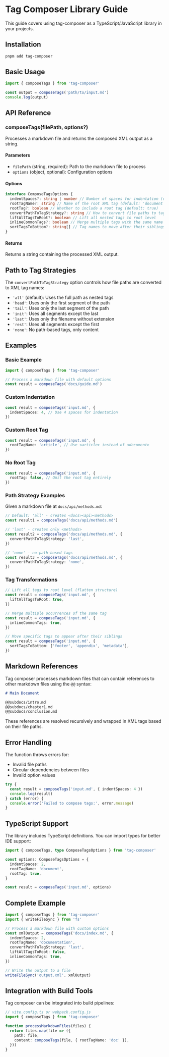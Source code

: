 # Tag Composer Library Guide

This guide covers using tag-composer as a TypeScript/JavaScript library in your projects.

## Installation

```bash
pnpm add tag-composer
```

## Basic Usage

```typescript
import { composeTags } from 'tag-composer'

const output = composeTags('path/to/input.md')
console.log(output)
```

## API Reference

### composeTags(filePath, options?)

Processes a markdown file and returns the composed XML output as a string.

#### Parameters

- `filePath` (string, required): Path to the markdown file to process
- `options` (object, optional): Configuration options

#### Options

```typescript
interface ComposeTagsOptions {
  indentSpaces?: string | number // Number of spaces for indentation (default: 2)
  rootTagName?: string // Name of the root XML tag (default: 'document')
  rootTag?: boolean // Whether to include a root tag (default: true)
  convertPathToTagStrategy?: string // How to convert file paths to tag names
  liftAllTagsToRoot?: boolean // Lift all nested tags to root level
  inlineCommonTags?: boolean // Merge multiple tags with the same name
  sortTagsToBottom?: string[] // Tag names to move after their siblings
}
```

#### Returns

Returns a string containing the processed XML output.

## Path to Tag Strategies

The `convertPathToTagStrategy` option controls how file paths are converted to XML tag names:

- `'all'` (default): Uses the full path as nested tags
- `'head'`: Uses only the first segment of the path
- `'tail'`: Uses only the last segment of the path
- `'init'`: Uses all segments except the last
- `'last'`: Uses only the filename without extension
- `'rest'`: Uses all segments except the first
- `'none'`: No path-based tags, only content

## Examples

### Basic Example

```typescript
import { composeTags } from 'tag-composer'

// Process a markdown file with default options
const result = composeTags('docs/guide.md')
```

### Custom Indentation

```typescript
const result = composeTags('input.md', {
  indentSpaces: 4, // Use 4 spaces for indentation
})
```

### Custom Root Tag

```typescript
const result = composeTags('input.md', {
  rootTagName: 'article', // Use <article> instead of <document>
})
```

### No Root Tag

```typescript
const result = composeTags('input.md', {
  rootTag: false, // Omit the root tag entirely
})
```

### Path Strategy Examples

Given a markdown file at `docs/api/methods.md`:

```typescript
// Default: 'all' - creates <docs><api><methods>
const result1 = composeTags('docs/api/methods.md')

// 'last' - creates only <methods>
const result2 = composeTags('docs/api/methods.md', {
  convertPathToTagStrategy: 'last',
})

// 'none' - no path-based tags
const result3 = composeTags('docs/api/methods.md', {
  convertPathToTagStrategy: 'none',
})
```

### Tag Transformations

```typescript
// Lift all tags to root level (flatten structure)
const result = composeTags('input.md', {
  liftAllTagsToRoot: true,
})

// Merge multiple occurrences of the same tag
const result = composeTags('input.md', {
  inlineCommonTags: true,
})

// Move specific tags to appear after their siblings
const result = composeTags('input.md', {
  sortTagsToBottom: ['footer', 'appendix', 'metadata'],
})
```

## Markdown References

Tag composer processes markdown files that can contain references to other markdown files using the `@@` syntax:

```markdown
# Main Document

@@subdocs/intro.md
@@subdocs/chapter1.md
@@subdocs/conclusion.md
```

These references are resolved recursively and wrapped in XML tags based on their file paths.

## Error Handling

The function throws errors for:

- Invalid file paths
- Circular dependencies between files
- Invalid option values

```typescript
try {
  const result = composeTags('input.md', { indentSpaces: 4 })
  console.log(result)
} catch (error) {
  console.error('Failed to compose tags:', error.message)
}
```

## TypeScript Support

The library includes TypeScript definitions. You can import types for better IDE support:

```typescript
import { composeTags, type ComposeTagsOptions } from 'tag-composer'

const options: ComposeTagsOptions = {
  indentSpaces: 2,
  rootTagName: 'document',
  rootTag: true,
}

const result = composeTags('input.md', options)
```

## Complete Example

```typescript
import { composeTags } from 'tag-composer'
import { writeFileSync } from 'fs'

// Process a markdown file with custom options
const xmlOutput = composeTags('docs/index.md', {
  indentSpaces: 2,
  rootTagName: 'documentation',
  convertPathToTagStrategy: 'last',
  liftAllTagsToRoot: false,
  inlineCommonTags: true,
})

// Write the output to a file
writeFileSync('output.xml', xmlOutput)
```

## Integration with Build Tools

Tag composer can be integrated into build pipelines:

```typescript
// vite.config.ts or webpack.config.js
import { composeTags } from 'tag-composer'

function processMarkdownFiles(files) {
  return files.map(file => ({
    path: file,
    content: composeTags(file, { rootTagName: 'doc' }),
  }))
}
```
